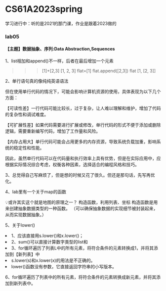 # CS61A2023spring
学习进行中：听的是2021的那门课，作业是跟着2023做的
<h3>lab05
</h3>
<h4>【主题】数据抽象、序列:Data Abstraction,Sequences
</h4>

1、list相加和append()不一样，后者在最后增加一个元素
>>> [1]+[2,3]
[1, 2, 3]
>>> flat=[1]
>>> flat.append([2,3])
>>> flat
[1, [2, 3]]

<p>2、单行语句真的像纯纯英语语法</p>
<p>
但在使用单行代码的情况下，可能会影响计算机资源的使用，具体表现为以下几个方面：

【可读性差】一行代码可能比较长，过于复杂，让人难以理解和维护，增加了代码的复杂性和调试难度。

【可扩展性差】如果代码需要进行扩展或修改，单行代码的形式不便于添加或删除逻辑，需要重新编写代码，增加了工作量和风险。

【内存占用大】单行代码可能会占用更多的内存资源，导致系统负载加重，影响系统的稳定性和性能。

因此，虽然单行代码可以在代码量和执行效率上具有优势，但是在实际应用中，应根据实际情况综合考虑，权衡各种因素，选择适合的编程风格和技巧。</p>

<p>3、总觉得自己写麻烦了，但是想的时候又花了很久。但还是那句话，先写再优化。</p>
<p>4、lab里有一个关于map的函数</p>
<p>💡或许其实这个就是地图的原理之一？
    构造函数，利用列表、坐标
    构造函数是用来创建抽象数据类型的一种函数。
    （可以确保抽象数据的实现细节被封装起来，从而实现数据抽象。）
 </p>
<p>
5、关于lower()</p>
<li>1、应该直接用s.lower()和x.lower()；</li>
  <li>2、sum()可以直接计算数字类型的list和</li>
  <li>3、for循环遍历了列表L中的所有元素，将符合条件的元素转换成1，并将其添加到【新列表】中</li>
  <li>s.lower(s)和x.lower(x)的用法是不正确的。</li>
  <li>lower()函数没有参数，它直接返回字符串的小写版本。</li>

</p>
<p>
6、for循环遍历了列表中的所有元素，将符合条件的元素转换成新元素，并将其添加到新列表中。</p>











